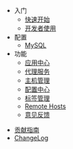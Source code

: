 <!-- docs/_sidebar.md -->

* 入门
  + [快速开始](zh-cn/start/快速开始)
  + [开发者使用](zh-cn/start/开发者使用)
* 配置
  + [MySQL](zh-cn/configuration/mysql)
* 功能
  + [应用中心](zh-cn/guide/应用中心)
  + [代理服务](zh-cn/guide/代理服务)
  + [主机管理](zh-cn/guide/主机管理)
  + [配置中心](zh-cn/guide/配置中心)
  + [标签管理](zh-cn/guide/标签管理)
  + [Remote Hosts](zh-cn/guide/RemoteHosts)
  + [意见反馈](zh-cn/guide/意见反馈)
+ [贡献指南](zh-cn/start/贡献者文档)
+ [ChangeLog](zh-cn/start/CHANGELOG)
